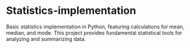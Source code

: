 # Statistics-implementation
Basic statistics implementation in Python, featuring calculations for mean, median, and mode. 
This project provides fundamental statistical tools for analyzing and summarizing data.
